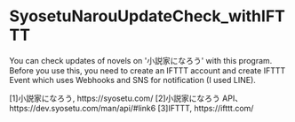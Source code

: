 # SyosetuNarouUpdateCheck_withIFTTT

  You can check updates of novels on '小説家になろう' with this program. Before you use this, you need to create an IFTTT account and create IFTTT Event which uses Webhooks and SNS for notification (I used LINE).<br>

<References>
[1]小説家になろう, https://syosetu.com/
[2]小説家になろう API、https://dev.syosetu.com/man/api/#link6
[3]IFTTT, https://ifttt.com/
